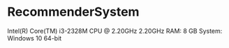 # RecommenderSystem

Intel(R) Core(TM) i3-2328M CPU @ 2.20GHz 2.20GHz
RAM: 8 GB
System: Windows 10 64-bit
